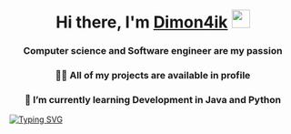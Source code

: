 <h1 align="center">Hi there, I'm <a href="https://github.com/IvashDima/" target="_blank">Dimon4ik</a> 
<img src="https://github.com/blackcater/blackcater/raw/main/images/Hi.gif" height="32"/></h1>
<h3 align="center">Computer science and Software engineer are my passion</h3>

<h3 align="center">👨‍💻 All of my projects are available in profile</h3>
<h3 align="center">🌱 I’m currently learning Development in Java and Python</h3>

[![Typing SVG](https://readme-typing-svg.herokuapp.com?color=%2336BCF7&lines=Feel+free+to+contact+me)](https://git.io/typing-svg)
